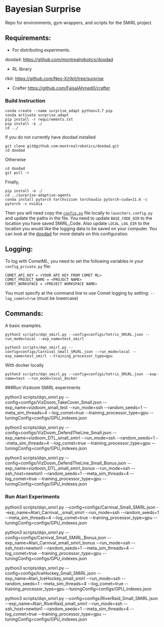 # Bayesian Surprise

Repo for environments, gym wrappers, and scripts for the SMiRL project.


## Requirements:

- For distributing experiments.

doodad: https://github.com/montrealrobotics/doodad

- RL library

rlkit: https://github.com/Neo-X/rlkit/tree/surprise

- Crafter
https://github.com/FaisalAhmed0/crafter

### Build Instruction

```
conda create --name surprise_adapt python=3.7 pip 
conda activate surprise_adapt
pip install -r requirements.txt
pip install -e ./
cd ../
```

If you do not currently have doodad installed

```
git clone git@github.com:montrealrobotics/doodad.git
cd doodad
```

Otherwise
```
cd doodad
git pull -r
```

Finally,
```
pip install -e ./
cd ../surprise-adaptive-agents
conda install pytorch torchvision torchaudio pytorch-cuda=11.6 -c pytorch -c nvidia
```

Then you will need copy the [`config.py`](https://github.com/Neo-X/doodad/blob/master/doodad/easy_launch/config.py) file locally to `launchers.config.py` and update the paths in the file. 
You need to update `BASE_CODE_DIR` to the location you have saved SMiRL_Code.
Also update `LOCAL_LOG_DIR` to the location you would like the logging data to be saved on your computer.
You can look at the [doodad](https://github.com/Neo-X/doodad/) for more details on this configuration.

## Logging:

To log with CometML, you need to set the following variables in your `config_private.py` file:

```
COMET_API_KEY = <YOUR API KEY FROM COMET ML>
COMET_PROJECT_NAME = <PROJECT NAME>
COMET_WORKSPACE = <PROJECT WORKSPACE NAME>
```

You must specify at the command line to use Comet logging by setting: `--log_comet=true` (must be lowercase)

## Commands:

A basic examples.

```
python3 scripts/dqn_smirl.py --config=configs/tetris_SMiRL.json --run_mode=local --exp_name=test_smirl
```

```
python3 scripts/dqn_smirl.py --config=configs/Carnival_Small_SMiRL.json --run_mode=local --exp_name=test_smirl --training_processor_type=gpu
```
With docker locally
```
python3 scripts/dqn_smirl.py --config=configs/tetris_SMiRL.json --exp-name=test --run_mode=local_docker
```
###Run Vizdoom SMiRL experiments

python3 scripts/dqn_smirl.py --config=configs/VizDoom_TakeCover_Small.json --exp_name=vizdoom_small_test --run_mode=ssh --random_seeds=1 --meta_sim_threads=4 --log_comet=true --training_processor_type=gpu --tuningConfig=configs/GPU_indexes.json

 python3 scripts/dqn_smirl.py --config=configs/VizDoom_DefendTheLine_Small.json --exp_name=vizdoom_DTL_small_smirl --run_mode=ssh  --random_seeds=1 --meta_sim_threads=4 --log_comet=true --training_processor_type=gpu --tuningConfig=configs/GPU_indexes.json

 python3 scripts/dqn_smirl.py --config=configs/VizDoom_DefendTheLine_Small_Bonus.json --exp_name=vizdoom_DTL_small_smirl_bonus --run_mode=ssh --ssh_host=newton1 --random_seeds=1 --meta_sim_threads=4 --log_comet=true --training_processor_type=gpu --tuningConfig=configs/GPU_indexes.json

### Run Atari Experiments

python3 scripts/dqn_smirl.py --config=configs/Carnival_Small_SMiRL.json --exp_name=Atari_Carnival__small_smirl --run_mode=ssh  --random_seeds=1 --meta_sim_threads=4 --log_comet=true --training_processor_type=gpu --tuningConfig=configs/GPU_indexes.json

python3 scripts/dqn_smirl.py --config=configs/Carnival_Small_SMiRL_Bonus.json --exp_name=Atari_Carnival_small_smirl_bonus --run_mode=ssh --ssh_host=newton1 --random_seeds=1 --meta_sim_threads=4 --log_comet=true --training_processor_type=gpu --tuningConfig=configs/GPU_indexes.json

python3 scripts/dqn_smirl.py --config=configs/IceHockey_Small_SMiRL.json --exp_name=Atari_IceHockey_small_smirl --run_mode=ssh  --random_seeds=1 --meta_sim_threads=4 --log_comet=true --training_processor_type=gpu --tuningConfig=configs/GPU_indexes.json

python3 scripts/dqn_smirl.py --config=configs/RiverRaid_Small_SMiRL.json --exp_name=Atari_RiverRaid_small_smirl --run_mode=ssh --ssh_host=newton1 --random_seeds=1 --meta_sim_threads=4 --log_comet=true --training_processor_type=gpu --tuningConfig=configs/GPU_indexes.json
